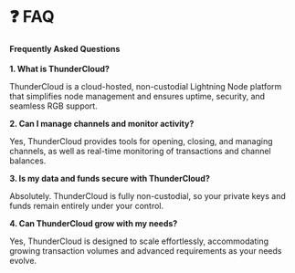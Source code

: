 # ❓ FAQ

#### Frequently Asked Questions

**1. What is ThunderCloud?**

ThunderCloud is a cloud-hosted, non-custodial Lightning Node platform that simplifies node management and ensures uptime, security, and seamless RGB support.

**2. Can I manage channels and monitor activity?**

Yes, ThunderCloud provides tools for opening, closing, and managing channels, as well as real-time monitoring of transactions and channel balances.

**3. Is my data and funds secure with ThunderCloud?**

Absolutely. ThunderCloud is fully non-custodial, so your private keys and funds remain entirely under your control.

**4. Can ThunderCloud grow with my needs?**

Yes, ThunderCloud is designed to scale effortlessly, accommodating growing transaction volumes and advanced requirements as your needs evolve.
